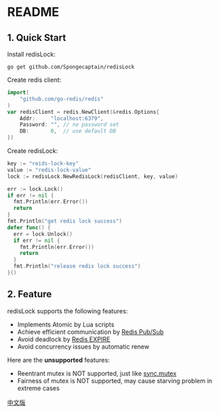 # README

## 1. Quick Start

Install redisLock:

```
go get github.com/Spongecaptain/redisLock
```

Create redis client:

```go
import(
	"github.com/go-redis/redis"
)
var redisClient = redis.NewClient(&redis.Options{
	Addr:     "localhost:6379",
	Password: "", // no password set
	DB:       0,  // use default DB
})
```

Create redisLock:

```go
key := "reids-lock-key"
value := "redis-lock-value"
lock := redisLock.NewRedisLock(redisClient, key, value)

err := lock.Lock()
if err != nil {
  fmt.Println(err.Error())
  return
}
fmt.Println("get redis lock success")
defer func() {
  err = lock.Unlock()
  if err != nil {
    fmt.Println(err.Error())
    return
  }
  fmt.Println("release redis lock success")
}()
```

## 2. Feature

redisLock supports the following features:

-  Implements Atomic by Lua scripts
-  Achieve efficient communication by [Redis Pub/Sub](https://redis.io/topics/pubsub)
-  Avoid deadlock by [Redis EXPIRE](https://redis.io/commands/expire)
-  Avoid concurrency issues by automatic renew

Here are the **unsupported** features:

- Reentrant mutex is NOT supported, just like [sync.mutex](https://golang.org/pkg/sync/)
- Fairness of mutex is NOT supported, may cause starving problem in extreme cases

[中文版](https://spongecaptain.cool/post/go/redislock/)